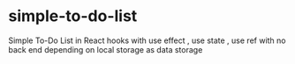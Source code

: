 # simple-to-do-list
Simple To-Do List in React hooks with use effect , use state , use ref with no back end depending on local storage as data storage
